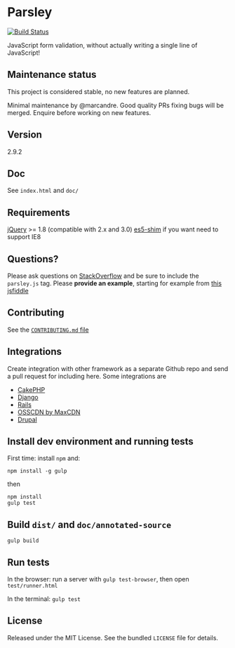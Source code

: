 # Parsley

[![Build Status](https://travis-ci.org/guillaumepotier/Parsley.js.svg?branch=master)](https://travis-ci.org/guillaumepotier/Parsley.js)

JavaScript form validation, without actually writing a single line of JavaScript!

## Maintenance status

This project is considered stable, no new features are planned.

Minimal maintenance by @marcandre. Good quality PRs fixing bugs will be merged. Enquire before working on new features.

## Version

2.9.2

## Doc

See `index.html` and `doc/`

## Requirements

[jQuery](https://jquery.com/) >= 1.8 (compatible with 2.x and 3.0)
[es5-shim](https://github.com/es-shims/es5-shim) if you want need to support IE8

## Questions?

Please ask questions on [StackOverflow](https://stackoverflow.com/questions/ask) and be sure to include the `parsley.js` tag. Please **provide an example**, starting for example from [this jsfiddle](https://jsfiddle.net/marcandre/58vnaqur/)

## Contributing

See the [`CONTRIBUTING.md` file](https://github.com/guillaumepotier/Parsley.js/blob/master/CONTRIBUTING.md)

## Integrations

Create integration with other framework as a separate Github repo and send a pull request for including here.
Some integrations are

- [CakePHP](https://github.com/Codaxis/parsley-helper)
- [Django](https://github.com/agiliq/django-parsley)
- [Rails](https://github.com/mekishizufu/parsley-rails)
- [OSSCDN by MaxCDN](https://osscdn.com/#/parsleyjs)
- [Drupal](https://www.drupal.org/project/parsley)

## Install dev environment and running tests

First time: install `npm` and:

```
npm install -g gulp
```

then

```
npm install
gulp test
```

## Build `dist/` and `doc/annotated-source`

```
gulp build
```

## Run tests

In the browser: run a server with `gulp test-browser`, then open `test/runner.html`

In the terminal: `gulp test`

## License

Released under the MIT License. See the bundled `LICENSE` file for
details.
